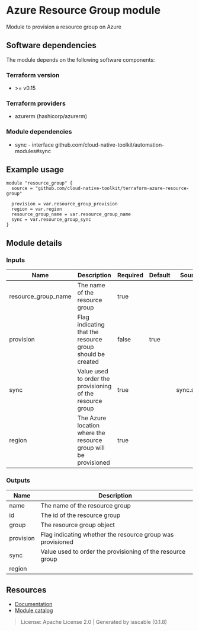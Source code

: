 # Azure Resource Group module

Module to provision a resource group on Azure


## Software dependencies

The module depends on the following software components:

### Terraform version

- \>= v0.15

### Terraform providers


- azurerm (hashicorp/azurerm)

### Module dependencies


- sync - interface github.com/cloud-native-toolkit/automation-modules#sync

## Example usage

```hcl
module "resource_group" {
  source = "github.com/cloud-native-toolkit/terraform-azure-resource-group"

  provision = var.resource_group_provision
  region = var.region
  resource_group_name = var.resource_group_name
  sync = var.resource_group_sync
}

```

## Module details

### Inputs

| Name | Description | Required | Default | Source |
|------|-------------|---------|----------|--------|
| resource_group_name | The name of the resource group | true |  |  |
| provision | Flag indicating that the resource group should be created | false | true |  |
| sync | Value used to order the provisioning of the resource group | true |  | sync.sync |
| region | The Azure location where the resource group will be provisioned | true |  |  |

### Outputs

| Name | Description |
|------|-------------|
| name | The name of the resource group |
| id | The id of the resource group |
| group | The resource group object |
| provision | Flag indicating whether the resource group was provisioned |
| sync | Value used to order the provisioning of the resource group |
| region |  |

## Resources

- [Documentation](https://operate.cloudnativetoolkit.dev)
- [Module catalog](https://modules.cloudnativetoolkit.dev)

> License: Apache License 2.0 | Generated by iascable (0.1.8)
